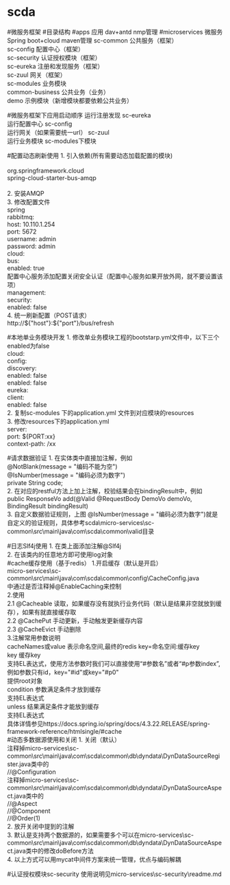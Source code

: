 # scda
#微服务框架
#目录结构
#apps 应用 dav+antd nmp管理
#microservices 微服务 Spring boot+cloud maven管理
    sc-common 公共服务（框架）  
    sc-config 配置中心（框架）  
    sc-security 认证授权模块（框架）  
    sc-eureka 注册和发现服务（框架）  
    sc-zuul 网关（框架）  
    sc-modules 业务模块  
        common-business 公共业务（业务）  
        demo 示例模块（新增模块都要依赖公共业务）  

#微服务框架下应用启动顺序
    运行注册发现 sc-eureka  
    运行配置中心 sc-config  
    运行网关（如果需要统一url） sc-zuul  
    运行业务模块 sc-modules下模块  

#配置动态刷新使用
    1. 引入依赖(所有需要动态加载配置的模块)  
     <dependency>  
        <groupId>org.springframework.cloud</groupId>  
        <artifactId>spring-cloud-starter-bus-amqp</artifactId>  
     </dependency>  
    2. 安装AMQP  
    3. 修改配置文件  
    spring  
      rabbitmq:  
        host: 10.110.1.254  
        port: 5672  
        username: admin  
        password: admin  
      cloud:  
        bus:  
          enabled: true  
    配置中心服务添加配置关闭安全认证（配置中心服务如果开放外网，就不要设置该项）    
    management:  
      security:  
        enabled: false  
    4.  统一刷新配置（POST请求）  
    http://${"host"}:${"port"}/bus/refresh 

#本地单业务模块开发
    1. 修改单业务模块工程的bootstarp.yml文件中，以下三个enabled为false  
      cloud:  
        config:  
          discovery:  
            enabled: false  
          enabled: false  
    eureka:  
      client:  
        enabled: false  
    2. 复制sc-modules 下的application.yml 文件到对应模块的resources  
    3. 修改resources下的application.yml  
    server:  
      port: ${PORT:xx}  
      context-path: /xx  


#请求数据验证
    1. 在实体类中直接加注解，例如  
        @NotBlank(message = "编码不能为空")  
        @IsNumber(message = "编码必须为数字")  
        private String code;  
    2. 在对应的restful方法上加上注解，校验结果会在bindingResult中，例如  
    public ResponseVo add(@Valid @RequestBody DemoVo demoVo, BindingResult bindingResult)  
    3. 自定义数据验证规则，上图 @IsNumber(message = "编码必须为数字")就是自定义的验证规则，具体参考scda\micro-services\sc-common\src\main\java\com\scda\common\valid目录
      
#日志Slf4j使用
    1. 在类上面添加注解@Slf4j  
    2. 在该类内的任意地方即可使用log对象  
#cache缓存使用（基于redis）
    1.开启缓存（默认是开启）  
        micro-services\sc-common\src\main\java\com\scda\common\config\CacheConfig.java  
        中通过是否注释掉@EnableCaching来控制  
    2.使用  
        2.1 @Cacheable 读取，如果缓存没有就执行业务代码（默认是结果非空就放到缓存），如果有就直接缓存取  
        2.2 @CachePut 手动更新，手动触发更新缓存内容  
        2.3 @CacheEvict 手动删除  
    3.注解常用参数说明  
        cacheNames或value 表示命名空间,最终的redis key=命名空间:缓存key  
        key 缓存key  
            支持EL表达式，使用方法参数时我们可以直接使用“#参数名”或者“#p参数index”,例如参数只有id，key="#id"或key="#p0"  
            提供root对象   
        condition 参数满足条件才放到缓存  
            支持EL表达式  
         unless 结果满足条件才能放到缓存  
            支持EL表达式   
        具体详情参见https://docs.spring.io/spring/docs/4.3.22.RELEASE/spring-framework-reference/htmlsingle/#cache  
#动态多数据源使用和关闭
    1. 关闭（默认）  
        注释掉micro-services\sc-common\src\main\java\com\scda\common\db\dyndata\DynDataSourceRegister.java类中的  
        //@Configuration  
        注释掉micro-services\sc-common\src\main\java\com\scda\common\db\dyndata\DynDataSourceAspect.java类中的  
        //@Aspect  
        //@Component  
        //@Order(1)  
    2. 放开关闭中提到的注解  
    3. 默认是支持两个数据源的，如果需要多个可以在micro-services\sc-common\src\main\java\com\scda\common\db\dyndata\DynDataSourceAspect.java类中的修改doBefore方法  
    4. 以上方式可以用mycat中间件方案来统一管理，优点与编码解耦  


#认证授权模块sc-security
    使用说明见micro-services\sc-security\readme.md  
